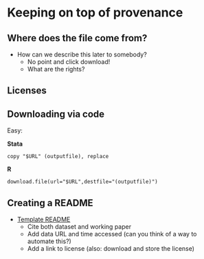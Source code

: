 # Keeping on top of provenance

## Where does the file come from?

- How can we describe this later to somebody? 
  - No point and click download!
  - What are the rights? 

## Licenses

## Downloading via code

Easy:

**Stata**

```{.stata}
copy "$URL" (outputfile), replace
```

**R**

```{.r}
download.file(url="$URL",destfile="(outputfile)")
```

## Creating a README

- [Template README](https://social-science-data-editors.github.io/template_README/template-README.html)
  - Cite both dataset and working paper
  - Add data URL and time accessed (can you think of a way to automate this?)
  - Add a link to license (also: download and store the license)

